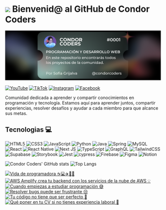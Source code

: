 # <img src="https://media.giphy.com/media/lGhBlBMIN2XsEteTN3/giphy.gif" width="100"/> Bienvenid@ al GitHub de Condor Coders

![Banner de Condor Coders](banner-github-condor-coders.png)

[![YouTube](https://img.shields.io/badge/YouTube-%23FF0000.svg?style=for-the-badge&logo=YouTube&logoColor=white)](https://www.youtube.com/@condorcoders)
[![TikTok](https://img.shields.io/badge/TikTok-%23000000.svg?style=for-the-badge&logo=TikTok&logoColor=white)](https://www.tiktok.com/@condorcoders)
[![Instagram](https://img.shields.io/badge/Instagram-%23E4405F.svg?style=for-the-badge&logo=Instagram&logoColor=white)](https://www.instagram.com/condorcoders/)
[![Facebook](https://img.shields.io/badge/Facebook-%231877F2.svg?style=for-the-badge&logo=Facebook&logoColor=white)](https://www.facebook.com/condorcoders/)

Comunidad dedicada a aprender y compartir conocimientos en programación y tecnología. Estamos aquí para aprender juntos, compartir experiencias, resolver desafíos y ayudar a cada miembro para que alcance sus metas.

## Tecnologias 💻
![HTML5](https://img.shields.io/badge/html5-%23E34F26.svg?style=for-the-badge&logo=html5&logoColor=white)
![CSS3](https://img.shields.io/badge/css3-%231572B6.svg?style=for-the-badge&logo=css3&logoColor=white)
![JavaScript](https://img.shields.io/badge/javascript-%23323330.svg?style=for-the-badge&logo=javascript&logoColor=%23F7DF1E)
![Python](https://img.shields.io/badge/python-3670A0?style=for-the-badge&logo=python&logoColor=ffdd54)
![Java](https://img.shields.io/badge/java-%23ED8B00.svg?style=for-the-badge&logo=openjdk&logoColor=white)
![Spring](https://img.shields.io/badge/spring-%236DB33F.svg?style=for-the-badge&logo=spring&logoColor=white)
![MySQL](https://img.shields.io/badge/mysql-%2300f.svg?style=for-the-badge&logo=mysql&logoColor=white)
<br/>
![React](https://img.shields.io/badge/react-%2320232a.svg?style=for-the-badge&logo=react&logoColor=%2361DAFB)
![React Native](https://img.shields.io/badge/react_native-%2320232a.svg?style=for-the-badge&logo=react&logoColor=%2361DAFB)
![Next JS](https://img.shields.io/badge/Next-black?style=for-the-badge&logo=next.js&logoColor=white)
![TypeScript](https://img.shields.io/badge/typescript-%23007ACC.svg?style=for-the-badge&logo=typescript&logoColor=white)
![GraphQL](https://img.shields.io/badge/-GraphQL-E10098?style=for-the-badge&logo=graphql&logoColor=white)
![TailwindCSS](https://img.shields.io/badge/tailwindcss-%2338B2AC.svg?style=for-the-badge&logo=tailwind-css&logoColor=white)
<br/>
![Supabase](https://img.shields.io/badge/Supabase-3ECF8E?style=for-the-badge&logo=supabase&logoColor=white)
![Storybook](https://img.shields.io/badge/-Storybook-FF4785?style=for-the-badge&logo=storybook&logoColor=white)
![Jest](https://img.shields.io/badge/-jest-%23C21325?style=for-the-badge&logo=jest&logoColor=white)
![cypress](https://img.shields.io/badge/-cypress-%23E5E5E5?style=for-the-badge&logo=cypress&logoColor=058a5e)
![Firebase](https://img.shields.io/badge/Firebase-039BE5?style=for-the-badge&logo=Firebase&logoColor=white)
![Figma](https://img.shields.io/badge/figma-%23F24E1E.svg?style=for-the-badge&logo=figma&logoColor=white)
![Notion](https://img.shields.io/badge/Notion-%23000000.svg?style=for-the-badge&logo=notion&logoColor=white)


![Condor Coders' GitHub stats](https://github-readme-stats.vercel.app/api?username=condorcoders&show_icons=true&theme=dark) ![Top Langs](https://github-readme-stats.vercel.app/api/top-langs/?username=condorcoders&layout=compact&theme=dark)


<!-- BEGIN YOUTUBE-CARDS -->
[![Vida de programadora ☕️💻✈️🌙🍕](https://ytcards.demolab.com/?id=ADCnOu9h7M4&title=Vida+de+programadora+%E2%98%95%EF%B8%8F%F0%9F%92%BB%E2%9C%88%EF%B8%8F%F0%9F%8C%99%F0%9F%8D%95&lang=en&timestamp=1704993374&background_color=%230d1117&title_color=%23ffffff&stats_color=%23dedede&max_title_lines=1&width=250&border_radius=5 "Vida de programadora ☕️💻✈️🌙🍕")](https://www.youtube.com/watch?v=ADCnOu9h7M4)
[![AWS Amplify crea tu backend con los servicios de la nube de AWS 💡](https://ytcards.demolab.com/?id=hewnYoAjJ0M&title=AWS+Amplify+crea+tu+backend+con+los+servicios+de+la+nube+de+AWS+%F0%9F%92%A1&lang=en&timestamp=1704474026&background_color=%230d1117&title_color=%23ffffff&stats_color=%23dedede&max_title_lines=1&width=250&border_radius=5 "AWS Amplify crea tu backend con los servicios de la nube de AWS 💡")](https://www.youtube.com/watch?v=hewnYoAjJ0M)
[![Cuando empiezas a estudiar programación 😅](https://ytcards.demolab.com/?id=N9l1KtDV3y4&title=Cuando+empiezas+a+estudiar+programaci%C3%B3n+%F0%9F%98%85&lang=en&timestamp=1704391326&background_color=%230d1117&title_color=%23ffffff&stats_color=%23dedede&max_title_lines=1&width=250&border_radius=5 "Cuando empiezas a estudiar programación 😅")](https://www.youtube.com/watch?v=N9l1KtDV3y4)
[![Resolver bugs puede ser frustrante 😒](https://ytcards.demolab.com/?id=m1tNjm7LJVk&title=Resolver+bugs+puede+ser+frustrante+%F0%9F%98%92&lang=en&timestamp=1703869238&background_color=%230d1117&title_color=%23ffffff&stats_color=%23dedede&max_title_lines=1&width=250&border_radius=5 "Resolver bugs puede ser frustrante 😒")](https://www.youtube.com/watch?v=m1tNjm7LJVk)
[![Tu código no tiene que ser perfecto 🥹](https://ytcards.demolab.com/?id=DUES66jHKEA&title=Tu+c%C3%B3digo+no+tiene+que+ser+perfecto+%F0%9F%A5%B9&lang=en&timestamp=1703782814&background_color=%230d1117&title_color=%23ffffff&stats_color=%23dedede&max_title_lines=1&width=250&border_radius=5 "Tu código no tiene que ser perfecto 🥹")](https://www.youtube.com/watch?v=DUES66jHKEA)
[![Qué poner en tu CV si no tienes experiencia laboral 🤔](https://ytcards.demolab.com/?id=cY3WAM1pUXo&title=Qu%C3%A9+poner+en+tu+CV+si+no+tienes+experiencia+laboral+%F0%9F%A4%94&lang=en&timestamp=1703267607&background_color=%230d1117&title_color=%23ffffff&stats_color=%23dedede&max_title_lines=1&width=250&border_radius=5 "Qué poner en tu CV si no tienes experiencia laboral 🤔")](https://www.youtube.com/watch?v=cY3WAM1pUXo)
<!-- END YOUTUBE-CARDS -->
